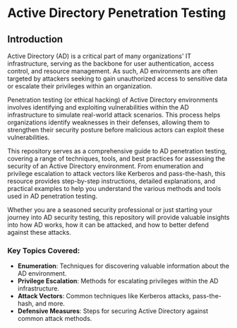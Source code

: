 # Active Directory Penetration Testing

## Introduction

Active Directory (AD) is a critical part of many organizations' IT infrastructure, serving as the backbone for user authentication, access control, and resource management. As such, AD environments are often targeted by attackers seeking to gain unauthorized access to sensitive data or escalate their privileges within an organization.

Penetration testing (or ethical hacking) of Active Directory environments involves identifying and exploiting vulnerabilities within the AD infrastructure to simulate real-world attack scenarios. This process helps organizations identify weaknesses in their defenses, allowing them to strengthen their security posture before malicious actors can exploit these vulnerabilities.

This repository serves as a comprehensive guide to AD penetration testing, covering a range of techniques, tools, and best practices for assessing the security of an Active Directory environment. From enumeration and privilege escalation to attack vectors like Kerberos and pass-the-hash, this resource provides step-by-step instructions, detailed explanations, and practical examples to help you understand the various methods and tools used in AD penetration testing.

Whether you are a seasoned security professional or just starting your journey into AD security testing, this repository will provide valuable insights into how AD works, how it can be attacked, and how to better defend against these attacks.

### Key Topics Covered:
- **Enumeration**: Techniques for discovering valuable information about the AD environment.
- **Privilege Escalation**: Methods for escalating privileges within the AD infrastructure.
- **Attack Vectors**: Common techniques like Kerberos attacks, pass-the-hash, and more.
- **Defensive Measures**: Steps for securing Active Directory against common attack methods.

